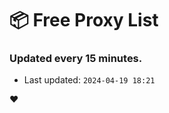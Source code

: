 # :package: Free Proxy List
### Updated every 15 minutes.

- Last updated: `2024-04-19 18:21`

:heart:
